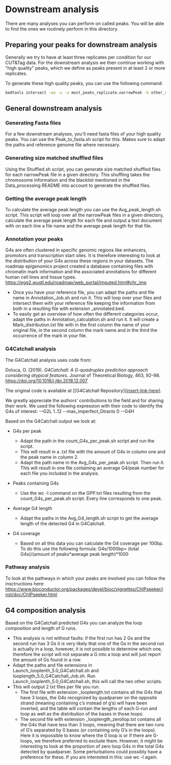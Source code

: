 # Downstream analysis
There are many analyses you can perform on called peaks. You will be able to find the ones we routinely perform in this directory. 

## Preparing your peaks for downstream analysis
Generally we try to have at least three replicates per condition for our CUT&Tag data. For the downstream analysis we then continue working with "high quality" peaks, which we define as peaks present in at least 2 or more replicates. 

To generate these high quality peaks, you can use the following command:
```bash
bedtools intersect -wa -u -a most_peaks_replicate.narrowPeak -b other_replicate_1.narrowPeak other_replicate_n.narrowPeak >output.narrowPeak
```

## General downstream analysis
### Generating Fasta files
For a few downstream analyses, you'll need fasta files of your high quality peaks. You can use the Peak_to_fasta.sh script for this. Makes sure to adapt the paths and reference genome file where necessary. 

### Generating size matched shuffled files
Using the Shuffled.sh script, you can generate size matched shuffled files for each narrowPeak file in a given directory. This shuffling takes the chromosome information and the blacklist mentioned in the Data_processing README into account to generate the shuffled files. 

### Getting the average peak length
To calculate the average peak length you can use the Avg_peak_length.sh script. This script will loop over all the narrowPeak files in a given directory, calculate the average peak length for each file and output a text document with on each line a file name and the average peak length for that file. 

### Annotation your peaks 
G4s are often clustered in specific genomic regions like enhancers, promotors and transcription start sites. It is therefore interesting to look at the distribution of your G4s across these regions in your datasets. The roadmap epigenomics project created a database containing files with chromatin mark information and the associated annotations for different human cell lines and tissue types. https://egg2.wustl.edu/roadmap/web_portal/imputed.html#chr_imp
* Once you have your reference file, you can adapt the paths and file name in Annotation_Job.sh and run it. This will loop over your files and intersect them with your reference file keeping the information from both in a resulting file with extension _annotated.bed.
* To easily get an overview of how often the different categories occur, adapt the paths in Annotation_calculation.sh and run it. It will create a Mark_distribution.txt file with in the first column the name of your original file, in the second column the mark name and in the third the occurrence of the mark in your file.

### G4Catchall analysis
The G4Catchall analysis uses code from:

Doluca, O. (2019). *G4Catchall: A G-quadruplex prediction approach considering atypical features*. Journal of Theoretical Biology, 463, 92–98. https://doi.org/10.1016/j.jtbi.2018.12.007

The original code is available at [[G4Catchall Repository]([insert-link-here](https://github.com/odoluca/G4Catchall)].

We greatly appreciate the authors' contributions to the field and for sharing their work.
We used the following expression with their code to identify the G4s of interest: -–G2L 1..12 --max_imperfect_Gtracts 0 --G4H

Based on the G4Catchall output we look at: 
* G4s per peak
  * Adapt the path in the count_G4s_per_peak.sh script and run the script.
  * This will result in a .txt file with the amount of G4s in column one and the peak name in column 2.
  * Adapt the path name in the Avg_G4s_per_peak.sh script. Then run it. This will result in one file containing an average G4/peak number for each file you included in the analysis. 

* Peaks containing G4s
  * Use the wc -l command on the GPP.txt files resulting from the count_G4s_per_peak.sh script. Every line corresponds to one peak. 

* Average G4 length
  * Adapt the paths in the Avg_G4_length.sh script to get the average length of the detected G4 in G4Catchall.

* G4 coverage
  * Based on all this data you can calculate the G4 coverage per 100bp. To do this use the following formula: G4s/1000bp=  (total G4s)/(amount of peaks*average peak length)*1000

### Pathway analysis
To look at the pathways in which your peaks are involved you can follow the insctructions here: https://www.bioconductor.org/packages/devel/bioc/vignettes/ChIPseeker/inst/doc/ChIPseeker.html

## G4 composition analysis
Based on the G4Catchall predicted G4s you can analyze the loop composition and length of G runs. 
* This analysis is not without faults: if the first run has 2 Gs and the second run has 3 Gs it is very likely that one of the Gs in the second run is actually in a loop, however, it is not possible to determine which one, therefore the script will not separate a G into a loop and will just report the amount of Gs found in a row.
* Adapt the paths and file extensions in Launch_looplenth_5.0_G4Catchall.sh and looplength_5.0_G4Catchall_Job.sh. Run Launch_looplenth_5.0_G4Catchall.sh, this will call the two other scripts.
* This will output 2 txt files per file you run.
  * The first file with extension _looplength.txt contains all the G4s that have 3 loops, the G4s recognized by quadparser on the opposite strand (meaning containing c’s instead of g’s) will have been inverted, and the table will contain the lengths of each G-run and loop as well as the distribution of the bases in those loops.
  * The second file with extension _looplength_zerollop.txt contains all the G4s that have less than 3 loops, meaning that there are two runs of G’s separated by 0 bases (or containing only G’s in the loops). Here it is impossible to know where the 0 loop is or if there are G-loops, we therefore preferred to exclude them. However, it might be interesting to look at the proportion of zero loop G4s in the total G4s detected by quadparser. Some perturbations could possibly have a preference for these. If you are interested in this: use wc -l again. 

